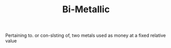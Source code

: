 ---
title: Bi-Metallic
letter: B
permalink: "/definitions/bld-bi-metallic.html"
body: Pertaining to. or con-slsting of, two metals used as money at a fixed relative
  value
published_at: '2018-07-07'
source: Black's Law Dictionary 2nd Ed (1910)
layout: post
---